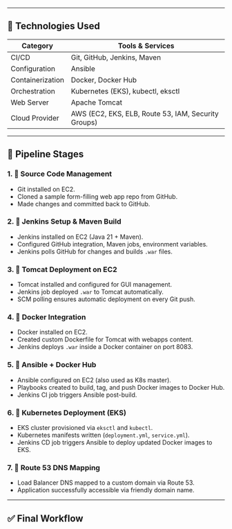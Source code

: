 
---

## 📌 Technologies Used

| Category       | Tools & Services                                       |
|----------------|--------------------------------------------------------|
| CI/CD          | Git, GitHub, Jenkins, Maven                            |
| Configuration  | Ansible                                                |
| Containerization | Docker, Docker Hub                                   |
| Orchestration  | Kubernetes (EKS), kubectl, eksctl                      |
| Web Server     | Apache Tomcat                                          |
| Cloud Provider | AWS (EC2, EKS, ELB, Route 53, IAM, Security Groups)    |

---

## 🔧 Pipeline Stages

### 1. 🔹 Source Code Management
- Git installed on EC2.
- Cloned a sample form-filling web app repo from GitHub.
- Made changes and committed back to GitHub.

### 2. 🔹 Jenkins Setup & Maven Build
- Jenkins installed on EC2 (Java 21 + Maven).
- Configured GitHub integration, Maven jobs, environment variables.
- Jenkins polls GitHub for changes and builds `.war` files.

### 3. 🔹 Tomcat Deployment on EC2
- Tomcat installed and configured for GUI management.
- Jenkins job deployed `.war` to Tomcat automatically.
- SCM polling ensures automatic deployment on every Git push.

### 4. 🔹 Docker Integration
- Docker installed on EC2.
- Created custom Dockerfile for Tomcat with webapps content.
- Jenkins deploys `.war` inside a Docker container on port 8083.

### 5. 🔹 Ansible + Docker Hub
- Ansible configured on EC2 (also used as K8s master).
- Playbooks created to build, tag, and push Docker images to Docker Hub.
- Jenkins CI job triggers Ansible post-build.

### 6. 🔹 Kubernetes Deployment (EKS)
- EKS cluster provisioned via `eksctl` and `kubectl`.
- Kubernetes manifests written (`deployment.yml`, `service.yml`).
- Jenkins CD job triggers Ansible to deploy updated Docker images to EKS.

### 7. 🔹 Route 53 DNS Mapping
- Load Balancer DNS mapped to a custom domain via Route 53.
- Application successfully accessible via friendly domain name.

---

## ✅ Final Workflow

